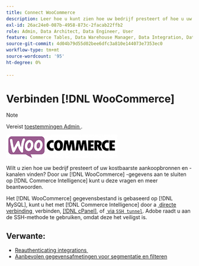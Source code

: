 ```yaml
---
title: Connect WooCommerce
description: Leer hoe u kunt zien hoe uw bedrijf presteert of hoe u uw kostbaarste aankoopbronnen en -kanalen vindt.
exl-id: 26ac24e0-087b-4958-873c-2facab22ffb2
role: Admin, Data Architect, Data Engineer, User
feature: Commerce Tables, Data Warehouse Manager, Data Integration, Data Import/Export
source-git-commit: 4d04b79d55d02bee6dfc3a810e144073e7353ec0
workflow-type: tm+mt
source-wordcount: '95'
ht-degree: 0%

---
```


# Verbinden [!DNL WooCommerce]

>[!NOTE]
>
>Vereist [&#x200B; toestemmingen Admin &#x200B;](../../../administrator/user-management/user-management.md).

![&#x200B; het embleem van WooCommerce &#x200B;](../../../assets/WooCommerce-Logo.jpg)

Wilt u zien hoe uw bedrijf presteert of uw kostbaarste aankoopbronnen en -kanalen vinden? Door uw [!DNL WooCommerce] -gegevens aan te sluiten op [!DNL Commerce Intelligence] kunt u deze vragen en meer beantwoorden.

Het [!DNL WooCommerce] gegevensbestand is gebaseerd op [!DNL MySQL], kunt u het met [!DNL Commerce Intelligence] door a [&#x200B; directe verbinding &#x200B;](../integrations/mysql-via-a-direct-connection.md) verbinden, [[!DNL cPanel]](../integrations/mysql-via-cpanel.md), of [&#x200B; via `SSH tunnel`](../integrations/mysql-via-ssh-tunnel.md). Adobe raadt u aan de SSH-methode te gebruiken, omdat deze het veiligst is.

## Verwante:

* [&#x200B; Reauthenticating integrations &#x200B;](https://experienceleague.adobe.com/docs/commerce-knowledge-base/kb/how-to/mbi-reauthenticating-integrations.html?lang=nl-NL)
* [Aanbevolen gegevensafmetingen voor segmentatie en filteren](../../../best-practices/segment-filter.md)
